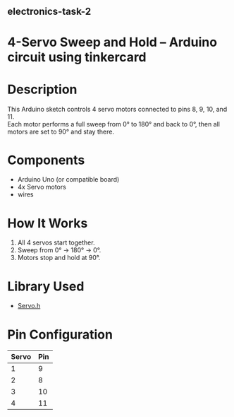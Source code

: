 ## electronics-task-2
# 4-Servo Sweep and Hold – Arduino circuit using tinkercard

# Description
This Arduino sketch controls 4 servo motors connected to pins 8, 9, 10, and 11.  
Each motor performs a full sweep from 0° to 180° and back to 0°, then all motors are set to 90° and stay there.

# Components
- Arduino Uno (or compatible board)  
- 4x Servo motors   
- wires
  
# How It Works
1. All 4 servos start together.
2. Sweep from 0° → 180° → 0°.
3. Motors stop and hold at 90°.

# Library Used
- [Servo.h](https://www.arduino.cc/reference/en/libraries/servo/)

# Pin Configuration
| Servo | Pin |
|-------|-----|
| 1     | 9   |
| 2     | 8   |
| 3     | 10  |
| 4     | 11  |
